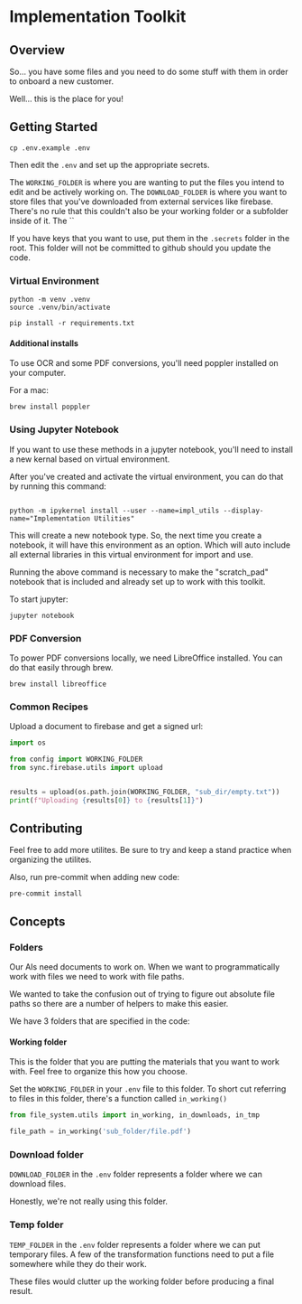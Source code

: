 # Implementation Toolkit

## Overview

So... you have some files and you need to do some stuff with them in order to onboard a new customer.

Well... this is the place for you!

## Getting Started

```commandline
cp .env.example .env
```

Then edit the `.env` and set up the appropriate secrets.

The `WORKING_FOLDER` is where you are wanting to put the files you intend to edit and be actively working on.
The `DOWNLOAD_FOLDER` is where you want to store files that you've downloaded from external services like firebase. There's no rule that this couldn't also be your working folder or a subfolder inside of it.
The ``

If you have keys that you want to use, put them in the `.secrets` folder in the root. This folder will not be committed to github should you update the code.

### Virtual Environment

```commandline
python -m venv .venv
source .venv/bin/activate

pip install -r requirements.txt
```

#### Additional installs

To use OCR and some PDF conversions, you'll need poppler installed on your computer.

For a mac:
```commandline
brew install poppler
```

### Using Jupyter Notebook

If you want to use these methods in a jupyter notebook, you'll need to install a new kernal based on virtual environment.

After you've created and activate the virtual environment, you can do that by running this command:

```commandline

python -m ipykernel install --user --name=impl_utils --display-name="Implementation Utilities"
```

This will create a new notebook type. So, the next time you create a notebook, it will have this environment as an option. Which will auto include all external libraries in this virtual environment for import and use.

Running the above command is necessary to make the "scratch_pad" notebook that is included and already set up to work with this toolkit.

To start jupyter:
```commandline
jupyter notebook
```


### PDF Conversion

To power PDF conversions locally, we need LibreOffice installed. You can do that easily through brew.

```commandline
brew install libreoffice
```


### Common Recipes

Upload a document to firebase and get a signed url:

```python
import os

from config import WORKING_FOLDER
from sync.firebase.utils import upload


results = upload(os.path.join(WORKING_FOLDER, "sub_dir/empty.txt"))
print(f"Uploading {results[0]} to {results[1]}")
```


## Contributing

Feel free to add more utilites. Be sure to try and keep a stand practice when organizing the utilites.

Also, run pre-commit when adding new code:

```commandline
pre-commit install
```

## Concepts

### Folders
Our AIs need documents to work on. When we want to programmatically work with files we need to work with file paths.

We wanted to take the confusion out of trying to figure out absolute file paths so there are a number of helpers to make this easier.

We have 3 folders that are specified in the code:

#### Working folder
This is the folder that you are putting the materials that you want to work with. Feel free to organize this how you choose.

Set the `WORKING_FOLDER` in your `.env` file to this folder. To short cut referring to files in this folder, there's a function called `in_working()`

```python
from file_system.utils import in_working, in_downloads, in_tmp

file_path = in_working('sub_folder/file.pdf')
```

### Download folder
`DOWNLOAD_FOLDER` in the `.env` folder represents a folder where we can download files.

Honestly, we're not really using this folder.

### Temp folder

`TEMP_FOLDER` in the `.env` folder represents a folder where we can put temporary files. A few of the transformation functions need to put a file somewhere while they do their work.

These files would clutter up the working folder before producing a final result.
